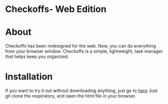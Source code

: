 <h1><strong>Checkoffs- Web Edition</strong></h1>

<h1>About</h1>
Checkoffs has been redesigned for the web. Now, you can do everything from your browser window.
Checkoffs is a simple, lightweight, task manager that helps keep you organized.
<br>
<h1>Installation</h1>
If you want to try it out without downloading anything, just go to <a href="https://checkoffsweb.000webhostapp.com/">here</a>
Just git clone the respiratory, and open the html file in your browser.
